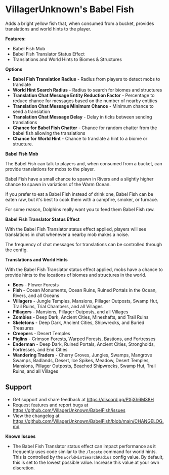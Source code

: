 # VillagerUnknown's Babel Fish

Adds a bright yellow fish that, when consumed from a bucket, provides translations and world hints to the player.

**Features:**

* Babel Fish Mob
* Babel Fish Translator Status Effect
* Translations and World Hints to Biomes & Structures

**Options**

* **Babel Fish Translation Radius** - Radius from players to detect mobs to translate
* **World Hint Search Radius** - Radius to search for biomes and structures
* **Translation Chat Message Entity Reduction Factor** - Percentage to reduce chance for messages based on the number of nearby entities
* **Translation Chat Message Minimum Chance** - Minimum chance to send a translation
* **Translation Chat Message Delay** - Delay in ticks between sending translations
* **Chance for Babel Fish Chatter** - Chance for random chatter from the babel fish allowing the translations
* **Chance for World Hint** - Chance to translate a hint to a biome or structure.

**Babel Fish Mob**

The Babel Fish can talk to players and, when consumed from a bucket, can provide translations for mobs to the player.

Babel Fish have a small chance to spawn in Rivers and a slightly higher chance to spawn in variations of the Warm Ocean.

If you prefer to eat a Babel Fish instead of drink one, Babel Fish can be eaten raw, but it's best to cook them with a campfire, smoker, or furnace.

For some reason, Dolphins really want you to feed them Babel Fish raw.

**Babel Fish Translator Status Effect**

With the Babel Fish Translator status effect applied, players will see translations in chat whenever a nearby mob makes a noise.

The frequency of chat messages for translations can be controlled through the config.

**Translations and World Hints**

With the Babel Fish Translator status effect applied, mobs have a chance to provide hints to the locations of biomes and structures in the world.

* **Bees** - Flower Forests
* **Fish** - Ocean Monuments, Ocean Ruins, Ruined Portals in the Ocean, Rivers, and all Oceans
* **Villagers** - Jungle Temples, Mansions, Pillager Outposts, Swamp Hut, Trail Ruins, Trial Chambers, and all Villages
* **Pillagers** - Mansions, Pillager Outposts, and all Villages
* **Zombies** - Deep Dark, Ancient Cities, Mineshafts, and Trail Ruins
* **Skeletons** - Deep Dark, Ancient Cities, Shipwrecks, and Buried Treasures
* **Creepers** - Desert Temples
* **Piglins** - Crimson Forests, Warped Forests, Bastions, and Fortresses
* **Enderman** - Deep Dark, Ruined Portals, Ancient Cities, Strongholds, Fortresses, and End Cities
* **Wandering Traders** - Cherry Groves, Jungles, Swamps, Mangrove Swamps, Badlands, Desert, Ice Spikes, Meadow, Desert Temples, Mansions, Pillager Outposts, Beached Shipwrecks, Swamp Hut, Trail Ruins, and all Villages

## Support

* Get support and share feedback at https://discord.gg/PXjXh6M38H
* Request features and report bugs at https://github.com/VillagerUnknown/BabelFish/issues
* View the changelog at https://github.com/VillagerUnknown/BabelFish/blob/main/CHANGELOG.md

**Known Issues**

* The Babel Fish Translator status effect can impact performance as it frequently uses code similar to the `/locate` command for world hints. This is controlled by the `worldHintSearchRadius` config value. By default, this is set to the lowest possible value. Increase this value at your own discretion.